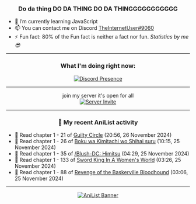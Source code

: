 <div align="center">

### Do da thing DO DA THING DO DA THINGGGGGGGGGGG
</div>

- 🌱 I’m currently learning JavaScript
- 📫 You can contact me on Discord [TheInternetUser#9060](https://discord.com/users/534117072796385300)
- ⚡ Fun fact: 80% of the Fun fact is neither a fact nor fun. _Statistics by me 😎_
<hr>

<div align="center">

### What I'm doing right now:
[![Discord Presence](https://lanyard.cnrad.dev/api/534117072796385300)](https://discord.com/users/534117072796385300)
<hr>

join my server it's open for all <br>
[![Server Invite](https://invidget.switchblade.xyz/bfYgVHxrSs)](https://discord.gg/bfYgVHxrSs)

<hr>
  
### 🌸 My recent AniList activity

</div>

<!-- ANILIST_ACTIVITY:start -->

-   📖 Read chapter 1 - 21 of [Guilty Circle](https://anilist.co/manga/133592) (20:56, 26 November 2024)
-   📖 Read chapter 1 - 26 of [Boku wa Kimitachi wo Shihai suru](https://anilist.co/manga/146731) (10:15, 25 November 2024)
-   📖 Read chapter 1 - 35 of [/Blush-DC: Himitsu](https://anilist.co/manga/51035) (04:29, 25 November 2024)
-   📖 Read chapter 1 - 133 of [Sword King In A Women's World](https://anilist.co/manga/116027) (03:26, 25 November 2024)
-   📖 Read chapter 1 - 88 of [Revenge of the Baskerville Bloodhound](https://anilist.co/manga/163824) (03:06, 25 November 2024)

<!-- ANILIST_ACTIVITY:end -->
<hr>

<div align="center">

[![AniList Banner](https://img.anili.st/User/929966)](https://anilist.co/user/TheInternetUser)

<!-- ![Profile views](https://gpvc.arturio.dev/TheInternetUse7) Since 2023-01-09 -->
<br>


</div>
